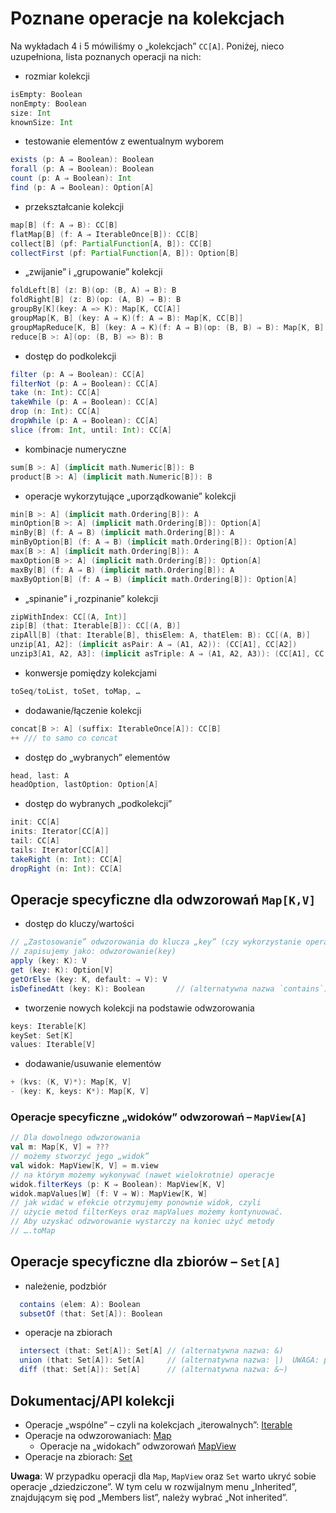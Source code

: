 # Poznane operacje na kolekcjach

Na wykładach 4 i 5 mówiliśmy o „kolekcjach” `CC[A]`. Poniżej, nieco uzupełniona, lista poznanych operacji na nich:

- rozmiar kolekcji

```scala
isEmpty: Boolean
nonEmpty: Boolean
size: Int
knownSize: Int
```

- testowanie elementów z ewentualnym wyborem

```scala
exists (p: A ⇒ Boolean): Boolean
forall (p: A ⇒ Boolean): Boolean
count (p: A ⇒ Boolean): Int
find (p: A ⇒ Boolean): Option[A]
```

- przekształcanie kolekcji

```scala
map[B] (f: A ⇒ B): CC[B]
flatMap[B] (f: A ⇒ IterableOnce[B]): CC[B]
collect[B] (pf: PartialFunction[A, B]): CC[B]
collectFirst (pf: PartialFunction[A, B]): Option[B]
```

- „zwijanie” i „grupowanie” kolekcji

```scala
foldLeft[B] (z: B)(op: (B, A) ⇒ B): B
foldRight[B] (z: B)(op: (A, B) ⇒ B): B
groupBy[K](key: A => K): Map[K, CC[A]]
groupMap[K, B] (key: A ⇒ K)(f: A ⇒ B): Map[K, CC[B]]
groupMapReduce[K, B] (key: A ⇒ K)(f: A ⇒ B)(op: (B, B) ⇒ B): Map[K, B]
reduce[B >: A](op: (B, B) => B): B
```

- dostęp do podkolekcji

```scala
filter (p: A ⇒ Boolean): CC[A]
filterNot (p: A ⇒ Boolean): CC[A]
take (n: Int): CC[A]
takeWhile (p: A ⇒ Boolean): CC[A]
drop (n: Int): CC[A]
dropWhile (p: A ⇒ Boolean): CC[A]
slice (from: Int, until: Int): CC[A]
```

- kombinacje numeryczne

```scala
sum[B >: A] (implicit math.Numeric[B]): B
product[B >: A] (implicit math.Numeric[B]): B
```

- operacje wykorzytujące „uporządkowanie” kolekcji

```scala
min[B >: A] (implicit math.Ordering[B]): A
minOption[B >: A] (implicit math.Ordering[B]): Option[A]
minBy[B] (f: A ⇒ B) (implicit math.Ordering[B]): A
minByOption[B] (f: A ⇒ B) (implicit math.Ordering[B]): Option[A]
max[B >: A] (implicit math.Ordering[B]): A
maxOption[B >: A] (implicit math.Ordering[B]): Option[A]
maxBy[B] (f: A ⇒ B) (implicit math.Ordering[B]): A
maxByOption[B] (f: A ⇒ B) (implicit math.Ordering[B]): Option[A]
```

- „spinanie” i „rozpinanie” kolekcji

```scala
zipWithIndex: CC[(A, Int)]
zip[B] (that: Iterable[B]): CC[(A, B)]
zipAll[B] (that: Iterable[B], thisElem: A, thatElem: B): CC[(A, B)]
unzip[A1, A2]: (implicit asPair: A ⇒ (A1, A2)): (CC[A1], CC[A2])
unzip3[A1, A2, A3]: (implicit asTriple: A ⇒ (A1, A2, A3)): (CC[A1], CC[A2], CC[A3])
```

- konwersje pomiędzy kolekcjami

```scala
toSeq/toList, toSet, toMap, …
```

- dodawanie/łączenie kolekcji

```scala
concat[B >: A] (suffix: IterableOnce[A]): CC[B]
++ /// to samo co concat
```

- dostęp do „wybranych” elementów

```scala
head, last: A
headOption, lastOption: Option[A]
```

- dostęp do wybranych „podkolekcji”

```scala
init: CC[A]
inits: Iterator[CC[A]]
tail: CC[A]
tails: Iterator[CC[A]]
takeRight (n: Int): CC[A]
dropRight (n: Int): CC[A]
```

## Operacje specyficzne dla odwzorowań `Map[K,V]`

- dostęp do kluczy/wartości

```scala
// „Zastosowanie” odwzorowania do klucza „key” (czy wykorzystanie operacji „apply”)
// zapisujemy jako: odwzorowanie(key)
apply (key: K): V
get (key: K): Option[V]
getOrElse (key: K, default: ⇒ V): V
isDefinedAtt (key: K): Boolean       // (alternatywna nazwa `contains`)
```

- tworzenie nowych kolekcji na podstawie odwzorowania

```scala
keys: Iterable[K]
keySet: Set[K]
values: Iterable[V]
```

- dodawanie/usuwanie elementów

```scala
+ (kvs: (K, V)*): Map[K, V]
- (key: K, keys: K*): Map[K, V]
```

### Operacje specyficzne „widoków” odwzorowań – `MapView[A]`

```scala
// Dla dowolnego odwzorowania
val m: Map[K, V] = ???
// możemy stworzyć jego „widok”
val widok: MapView[K, V] = m.view
// na którym możemy wykonywać (nawet wielokrotnie) operacje
widok.filterKeys (p: K ⇒ Boolean): MapView[K, V]
widok.mapValues[W] (f: V ⇒ W): MapView[K, W]
// jak widać w efekcie otrzymujemy ponownie widok, czyli
// użycie metod filterKeys oraz mapValues możemy kontynuować.
// Aby uzyskać odzworowanie wystarczy na koniec użyć metody
// ….toMap
```

## Operacje specyficzne dla zbiorów – `Set[A]`

- należenie, podzbiór

```scala
  contains (elem: A): Boolean
  subsetOf (that: Set[A]): Boolean
```

- operacje na zbiorach

```scala
  intersect (that: Set[A]): Set[A] // (alternatywna nazwa: &)
  union (that: Set[A]): Set[A]     // (alternatywna nazwa: |)  UWAGA: podobne do `concat` (++)
  diff (that: Set[A]): Set[A]      // (alternatywna nazwa: &~)
```

## Dokumentacj/API kolekcji

- Operacje „wspólne” – czyli na kolekcjach „iterowalnych”: [Iterable](https://scala-lang.org/api/3.x/scala/collection/Iterable.html)
- Operacje na odwzorowaniach: [Map](https://scala-lang.org/api/3.x/scala/collection/Map.html)
  - Operacje na „widokach” odwzorowań [MapView](https://scala-lang.org/api/3.x/scala/collection/MapView.html)
- Operacje na zbiorach: [Set](https://scala-lang.org/api/3.x/scala/collection/Set.html)

__Uwaga__: W przypadku operacji dla `Map`, `MapView` oraz `Set` warto ukryć sobie operacje „dziedziczone”. W tym celu w rozwijalnym menu „Inherited”, znajdującym się pod „Members list”, należy wybrać „Not inherited”.
